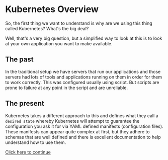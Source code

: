 # Kubernetes Overview

So, the first thing we want to understand is why are we using this thing called
Kubernetes? What's the big deal?

Well, that's a very big question, but a simplified way to look at this is to look
at your own application you want to make available.

## The past

In the traditional setup we have servers that run our applications and
those servers had lots of tools and applications running on them in
order for them to work correctly. This was configured usually using
script. But scripts are prone to failure at any point in the script
and are unreliable.

## The present

Kubernetes takes a different approach to this and defines what they call
a `desired state` whereby Kubernetes will attempt to guarantee the
configuration you ask it for via YAML defined manifests (configuration files).
These manifests can appear quite complex at first, but they adhere to schemas
that are well defined and there is excellent documentation to help understand
how to use them.

[Click here to continue](./exercises/app-capabilities.md)
